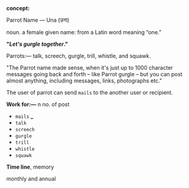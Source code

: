 **concept:**

Parrot Name — Una (उना) 

noun. a female given name: from a Latin word meaning “one.”

**"_Let's gurgle together_."**

Parrots:— talk, screech, gurgle, trill, whistle, and squawk.

"The Parrot name made sense, when it's just up to 1000 character messages going back and forth – like Parrot gurgle – but you can post almost anything, including messages, links, photographs etc."

The user of parrot can send `mails` to the another user or recipient. 

**Work for:—** n no. of post
- `mails` **_**
- `talk`
- `screech`
- `gurgle`
- `trill`
- `whistle`
- `squawk`

**Time line**, memory 

monthly and annual
